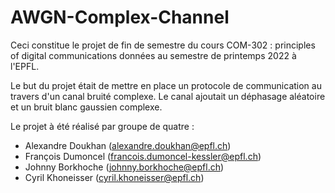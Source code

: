 # AWGN-Complex-Channel

Ceci constitue le projet de fin de semestre du cours COM-302 : principles of digital communications données au semestre de printemps 2022 à l'EPFL. 

Le but du projet était de mettre en place un protocole de communication au travers d'un canal bruité complexe. Le canal ajoutait un déphasage aléatoire et un bruit blanc gaussien complexe. 

Le projet à été réalisé par groupe de quatre : 

- Alexandre Doukhan (alexandre.doukhan@epfl.ch)
- François  Dumoncel (francois.dumoncel-kessler@epfl.ch)
- Johnny Borkhoche (johnny.borkhoche@epfl.ch)
- Cyril Khoneisser (cyril.khoneisser@epfl.ch)

